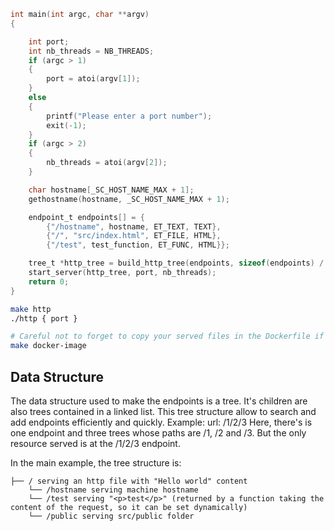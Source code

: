 ```c
int main(int argc, char **argv)
{

    int port;
    int nb_threads = NB_THREADS;
    if (argc > 1)
    {
        port = atoi(argv[1]);
    }
    else
    {
        printf("Please enter a port number");
        exit(-1);
    }
    if (argc > 2)
    {
        nb_threads = atoi(argv[2]);
    }

    char hostname[_SC_HOST_NAME_MAX + 1];
    gethostname(hostname, _SC_HOST_NAME_MAX + 1);

    endpoint_t endpoints[] = {
        {"/hostname", hostname, ET_TEXT, TEXT},
        {"/", "src/index.html", ET_FILE, HTML},
        {"/test", test_function, ET_FUNC, HTML}};

    tree_t *http_tree = build_http_tree(endpoints, sizeof(endpoints) / sizeof(endpoint_t));
    start_server(http_tree, port, nb_threads);
    return 0;
}
```

```bash
make http
./http { port }
```

```bash
# Careful not to forget to copy your served files in the Dockerfile if you have some.
make docker-image
```

## Data Structure

The data structure used to make the endpoints is a tree. It's children are also trees contained in a linked list. This tree structure allow to search and add endpoints efficiently and quickly.
Example:
url: /1/2/3
Here, there's is one endpoint and three trees whose paths are /1, /2 and /3. But the only resource served is at the /1/2/3 endpoint.

In the main example, the tree structure is:
```
├── / serving an http file with "Hello world" content
    └── /hostname serving machine hostname
    └── /test serving "<p>test</p>" (returned by a function taking the content of the request, so it can be set dynamically)
    └── /public serving src/public folder
```
